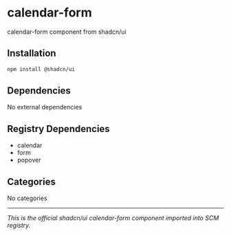 # calendar-form

calendar-form component from shadcn/ui

## Installation

```bash
npm install @shadcn/ui
```

## Dependencies

No external dependencies

## Registry Dependencies

- calendar
- form
- popover

## Categories

No categories

---

*This is the official shadcn/ui calendar-form component imported into SCM registry.*
